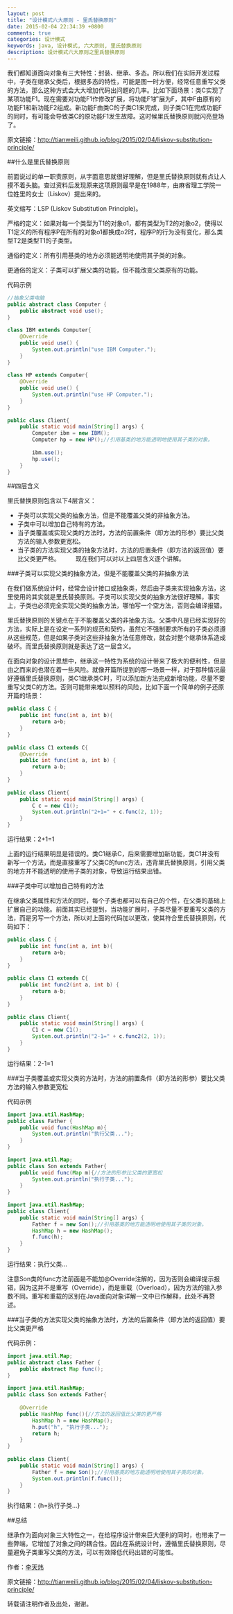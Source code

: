 ```yaml
---
layout: post
title: "设计模式六大原则 - 里氏替换原则"
date: 2015-02-04 22:34:39 +0800
comments: true
categories: 设计模式
keywords: java, 设计模式, 六大原则, 里氏替换原则
description: 设计模式六大原则之里氏替换原则
---
```


我们都知道面向对象有三大特性：封装、继承、多态。所以我们在实际开发过程中，子类在继承父类后，根据多态的特性，可能是图一时方便，经常任意重写父类的方法，那么这种方式会大大增加代码出问题的几率。比如下面场景：类C实现了某项功能F1。现在需要对功能F1作修改扩展，将功能F1扩展为F，其中F由原有的功能F1和新功能F2组成。新功能F由类C的子类C1来完成，则子类C1在完成功能F的同时，有可能会导致类C的原功能F1发生故障。这时候里氏替换原则就闪亮登场了。

<!--more-->

原文链接：<http://tianweili.github.io/blog/2015/02/04/liskov-substitution-principle/>

##什么是里氏替换原则

前面说过的单一职责原则，从字面意思就很好理解，但是里氏替换原则就有点让人摸不着头脑。查过资料后发现原来这项原则最早是在1988年，由麻省理工学院一位姓里的女士（Liskov）提出来的。

英文缩写：LSP (Liskov Substitution Principle)。

严格的定义：如果对每一个类型为T1的对象o1，都有类型为T2的对象o2，使得以T1定义的所有程序P在所有的对象o1都换成o2时，程序P的行为没有变化，那么类型T2是类型T1的子类型。 

通俗的定义：所有引用基类的地方必须能透明地使用其子类的对象。

更通俗的定义：子类可以扩展父类的功能，但不能改变父类原有的功能。

代码示例

```java
//抽象父类电脑
public abstract class Computer {
    public abstract void use();
}
 
class IBM extends Computer{
    @Override
    public void use() {
        System.out.println("use IBM Computer.");
    }
}
 
class HP extends Computer{
    @Override
    public void use() {
        System.out.println("use HP Computer.");
    }
}
 
public class Client{
    public static void main(String[] args) {
        Computer ibm = new IBM();
        Computer hp = new HP();//引用基类的地方能透明地使用其子类的对象。
         
        ibm.use();
        hp.use();
    }
}
```

##四层含义

里氏替换原则包含以下4层含义：

* 子类可以实现父类的抽象方法，但是不能覆盖父类的非抽象方法。
* 子类中可以增加自己特有的方法。
* 当子类覆盖或实现父类的方法时，方法的前置条件（即方法的形参）要比父类方法的输入参数更宽松。
* 当子类的方法实现父类的抽象方法时，方法的后置条件（即方法的返回值）要比父类更严格。
　　
现在我们可以对以上四层含义逐个讲解。

###子类可以实现父类的抽象方法，但是不能覆盖父类的非抽象方法

在我们做系统设计时，经常会设计接口或抽象类，然后由子类来实现抽象方法，这里使用的其实就是里氏替换原则。子类可以实现父类的抽象方法很好理解，事实上，子类也必须完全实现父类的抽象方法，哪怕写一个空方法，否则会编译报错。

里氏替换原则的关键点在于不能覆盖父类的非抽象方法。父类中凡是已经实现好的方法，实际上是在设定一系列的规范和契约，虽然它不强制要求所有的子类必须遵从这些规范，但是如果子类对这些非抽象方法任意修改，就会对整个继承体系造成破坏。而里氏替换原则就是表达了这一层含义。

在面向对象的设计思想中，继承这一特性为系统的设计带来了极大的便利性，但是由之而来的也潜在着一些风险。就像开篇所提到的那一场景一样，对于那种情况最好遵循里氏替换原则，类C1继承类C时，可以添加新方法完成新增功能，尽量不要重写父类C的方法。否则可能带来难以预料的风险，比如下面一个简单的例子还原开篇的场景：

```java
public class C {
    public int func(int a, int b){
        return a+b;
    }
}
 
public class C1 extends C{
    @Override
    public int func(int a, int b) {
        return a-b;
    }
}
 
public class Client{
    public static void main(String[] args) {
        C c = new C1();
        System.out.println("2+1=" + c.func(2, 1));
    }
}
```

运行结果：2+1=1

上面的运行结果明显是错误的。类C1继承C，后来需要增加新功能，类C1并没有新写一个方法，而是直接重写了父类C的func方法，违背里氏替换原则，引用父类的地方并不能透明的使用子类的对象，导致运行结果出错。

###子类中可以增加自己特有的方法

在继承父类属性和方法的同时，每个子类也都可以有自己的个性，在父类的基础上扩展自己的功能。前面其实已经提到，当功能扩展时，子类尽量不要重写父类的方法，而是另写一个方法，所以对上面的代码加以更改，使其符合里氏替换原则，代码如下：

```java
public class C {
    public int func(int a, int b){
        return a+b;
    }
}
 
public class C1 extends C{
    public int func2(int a, int b) {
        return a-b;
    }
}
 
public class Client{
    public static void main(String[] args) {
        C1 c = new C1();
        System.out.println("2-1=" + c.func2(2, 1));
    }
}
```
运行结果：2-1=1

###当子类覆盖或实现父类的方法时，方法的前置条件（即方法的形参）要比父类方法的输入参数更宽松

代码示例

```java
import java.util.HashMap;
public class Father {
    public void func(HashMap m){
        System.out.println("执行父类...");
    }
}
 
import java.util.Map;
public class Son extends Father{
    public void func(Map m){//方法的形参比父类的更宽松
        System.out.println("执行子类...");
    }
}
 
import java.util.HashMap;
public class Client{
    public static void main(String[] args) {
        Father f = new Son();//引用基类的地方能透明地使用其子类的对象。
        HashMap h = new HashMap();
        f.func(h);
    }
}
```
运行结果：执行父类...

注意Son类的func方法前面是不能加@Override注解的，因为否则会编译提示报错，因为这并不是重写（Override），而是重载（Overload），因为方法的输入参数不同。重写和重载的区别在Java面向对象详解一文中已作解释，此处不再赘述。

###当子类的方法实现父类的抽象方法时，方法的后置条件（即方法的返回值）要比父类更严格

代码示例：

```java
import java.util.Map;
public abstract class Father {
    public abstract Map func();
}
 
import java.util.HashMap;
public class Son extends Father{
     
    @Override
    public HashMap func(){//方法的返回值比父类的更严格
        HashMap h = new HashMap();
        h.put("h", "执行子类...");
        return h;
    }
}
 
public class Client{
    public static void main(String[] args) {
        Father f = new Son();//引用基类的地方能透明地使用其子类的对象。
        System.out.println(f.func());
    }
}
```
执行结果：{h=执行子类...}

##总结

继承作为面向对象三大特性之一，在给程序设计带来巨大便利的同时，也带来了一些弊端，它增加了对象之间的耦合性。因此在系统设计时，遵循里氏替换原则，尽量避免子类重写父类的方法，可以有效降低代码出错的可能性。


作者：[李天炜](http://tianweili.github.io/)

原文链接：<http://tianweili.github.io/blog/2015/02/04/liskov-substitution-principle/>

转载请注明作者及出处，谢谢。